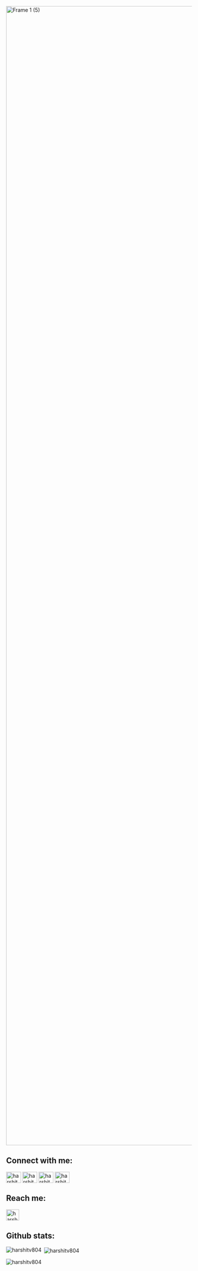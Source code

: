 <img width="3089" alt="Frame 1 (5)" src="https://github.com/harshitv804/harshitv804/assets/100853494/52839318-350a-4cec-b0b4-dccaaf70c6b1">

## Connect with me:
<p align="left">
<a href="https://twitter.com/harshitv804" target="_blank" rel="noopener noreferrer"><img align="center" src="https://raw.githubusercontent.com/rahuldkjain/github-profile-readme-generator/master/src/images/icons/Social/twitter.svg" alt="harshitv804" height="30" width="40" /></a>
<a href="https://linkedin.com/in/harshitv804" target="_blank" rel="noopener noreferrer"><img align="center" src="https://raw.githubusercontent.com/rahuldkjain/github-profile-readme-generator/master/src/images/icons/Social/linked-in-alt.svg" alt="harshitv804" height="30" width="40" /></a>
<a href="https://kaggle.com/harshit804" target="_blank" rel="noopener noreferrer"><img align="center" src="https://raw.githubusercontent.com/rahuldkjain/github-profile-readme-generator/master/src/images/icons/Social/kaggle.svg" alt="harshit804" height="30" width="40" /></a>
<a href="https://www.leetcode.com/harshitv804" target="_blank" rel="noopener noreferrer"><img align="center" src="https://raw.githubusercontent.com/rahuldkjain/github-profile-readme-generator/master/src/images/icons/Social/leet-code.svg" alt="harshitv804" height="30" width="40" /></a>
</p>

## Reach me:
<a href="mailto:harshitvenkatesan88@gmail.com" target="_blank" rel="noopener noreferrer"><img align="center" src="https://mailmeteor.com/logos/assets/PNG/Gmail_Logo_512px.png" alt="harshitv804" height="30" width="35" /></a>

## Github stats:
<p><img align="left" src="https://github-readme-stats.vercel.app/api/top-langs?username=harshitv804&show_icons=true&locale=en&layout=compact" alt="harshitv804" /></p>

<p>&nbsp;<img align="center" src="https://github-readme-stats.vercel.app/api?username=harshitv804&show_icons=true&locale=en" alt="harshitv804" /></p>

<p><img align="center" src="https://github-readme-streak-stats.herokuapp.com/?user=harshitv804&" alt="harshitv804" /></p>
